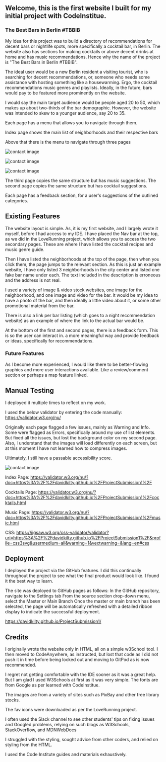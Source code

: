 


## Welcome, this is the first website I built for my initial project with CodeInstitue.

### The Best Bars in Berlin #TBBIB 

My idea for this project was to build a directory of recommendations for decent bars or nightlife spots, more specifically a cocktail bar, in Berlin. The website also has sections for making cocktails or above decent drinks at home and has music recommendations. Hence why the name of the project is "The Best Bars in Berlin #TBBIB". 

The ideal user would be a new Berlin resident a visiting tourist, who is searching for decent recommendations, or, someone who needs some assistance with hosting something like a housewarming. Ergo, the cocktail recommendations music genres and playlists. Ideally, in the future, bars would pay to be featured more prominently on the website.

I would say the main target audience would be people aged 20 to 50, which makes up about two-thirds of the bar demographic. However, the website was intended to skew to a younger audience, say 20 to 35.

Each page has a  menu that allows you to navigate through them. 

Index page shows the main list of neighborhoods and their respective bars 

Above that there is the menu to navigate through three pages

![contact image](assets/image1.png)

![contact image](assets/image2.png)

![contact image](assets/image3.png)

The third page copies the same structure but has music suggestions.
The second page copies the same structure but has cocktail suggestions.

Each page has a feedback section, for a user's suggestions of the outlined categories. 

## Existing Features
The website layout is simple. As, it is my first website, and I largely wrote it myself, before I had access to my IDE. I have placed the Nav bar at the top, as we did in the LoveRunning project, which allows you to access the two secondary pages. These are where I have listed the cocktail recipes and music genre guide. 

Then I have listed the neighborhoods at the top of the page, then when you click them, the page jumps to the relevant section. As this is just an example website, I have only listed 3 neighborhoods in the city center and listed one fake bar name under each. The text included in the description is erroneous and the address is not real. 

I used a variety of image & video stock websites, one image for the neighborhood, and one image and video for the bar. It would be my idea to have a photo of the bar, and then ideally a little video about it, or some other promotional material from the bar. 

There is also a link per bar listing (which goes to a night recommendation website) as an example of where the link to the actual bar would be. 

At the bottom of the first and second pages, there is a feedback form. This is so the user can interact in. a more meaningful way and provide feedback or ideas, specifically for recommendations. 

### Future Features 
As I become more experienced, I would like there to be better-flowing graphics and more user interactions available. Like a review/comment section or perhaps a map feature linked. 

## Manual Testing
I deployed it multiple times to reflect on my work. 

I used the below validator by entering the code manually: 
https://validator.w3.org/nu/

Originally each page flagged a few issues, mainly as Warning and Info. Some were flagged as Errors, specifically around my use of list elements. But fixed all the issues, but lost the background color on my second page. Also, I understand that the images will load differently on each screen, but at this moment I have not learned how to compress images. 

Ultimately, I still have a passable accessibility score. 

![contact image](assets/Image7.png) 

Index Page: https://validator.w3.org/nu/?doc=https%3A%2F%2Fdavidkilty.github.io%2FProjectSubmission1%2F

Cocktails Page: https://validator.w3.org/nu/?doc=https%3A%2F%2Fdavidkilty.github.io%2FProjectSubmission1%2Fcocktails.html

Music Page: https://validator.w3.org/nu/?doc=https%3A%2F%2Fdavidkilty.github.io%2FProjectSubmission1%2Fmusic.html

CSS: https://jigsaw.w3.org/css-validator/validator?uri=https%3A%2F%2Fdavidkilty.github.io%2FProjectSubmission1%2F&profile=css3svg&usermedium=all&warning=1&vextwarning=&lang=en#css

## Deployment 
I deployed the project via the GitHub features. I did this continually throughout the project to see what the final product would look like. I found it the best way to learn.

The site was deployed to GitHub pages as follows:
In the GitHub repository, navigate to the Settings tab
From the source section drop-down menu, select the Master or Main Branch
Once the master or main branch has been selected, the page will be automatically refreshed with a detailed ribbon display to indicate the successful deployment.

https://davidkilty.github.io/ProjectSubmission1/

## Credits 

I originally wrote the website only in HTML, all on a simple w3School tool. I then moved to CodeAnywhere, as instructed, but lost that code as I did not push it in time before being locked out and moving to GitPod as is now recommended. 

I regret not getting comfortable with the IDE sooner as it was a great help. But I am glad I used W3Schools at first as it was very simple. The fonts are from Google as per learned with CodeInstitue. 

The images are from a variety of sites such as PixBay and other free library stocks. 

The fav icons were downloaded as per the LoveRunning project. 

I often used the Slack channel to see other students' tips on fixing issues and Googled problems, relying on such blogs as W3Schools, StackOverflow, and MDNWebDocs

I struggled with the styling, sought advice from other coders, and relied on styling from the HTML. 

I used the Code Institute guides and materials exhaustively. 